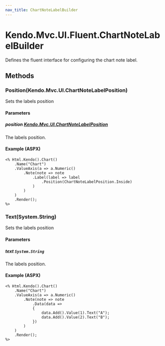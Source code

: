 ```yaml
---
nav_title: ChartNoteLabelBuilder
---
```


# Kendo.Mvc.UI.Fluent.ChartNoteLabelBuilder
Defines the fluent interface for configuring the chart note label.




## Methods


### Position(Kendo.Mvc.UI.ChartNoteLabelPosition)
Sets the labels position


#### Parameters

##### position [Kendo.Mvc.UI.ChartNoteLabelPosition](/api/wrappers/aspnet-mvc/Kendo.Mvc.UI/ChartNoteLabelPosition)
The labels position.




#### Example (ASPX)
    <% Html.Kendo().Chart()
        .Name("Chart")
        .ValueAxis(a => a.Numeric()
            .Note(note => note
                .Label(label => label
                    .Position(ChartNoteLabelPosition.Inside)
                )
            )
        )
        .Render();
    %>


### Text(System.String)
Sets the labels position


#### Parameters

##### text `System.String`
The labels position.




#### Example (ASPX)
    <% Html.Kendo().Chart()
        .Name("Chart")
        .ValueAxis(a => a.Numeric()
            .Note(note => note
                .Data(data =>
                {
                    data.Add().Value(1).Text("A");
                    data.Add().Value(2).Text("B");
                })
            )
        )
        .Render();
    %>



